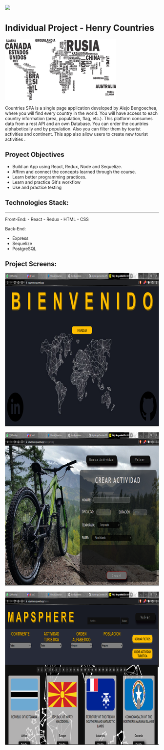 <p align='left'>
    <img src='https://static.wixstatic.com/media/85087f_0d84cbeaeb824fca8f7ff18d7c9eaafd~mv2.png/v1/fill/w_160,h_30,al_c,q_85,usm_0.66_1.00_0.01/Logo_completo_Color_1PNG.webp' </img>
</p>

# Individual Project - Henry Countries

<p align="left">
  <img height="200" src="./countries.png" />
</p>

Countries SPA is a single page application developed by Alejo Bengoechea, where you will find every country in the world. You will have access to each country information (area, population, flag, etc.). This platform consumes data from a rest API and an own Database. You can order the countries alphabetically and by population. Also you can filter them by tourist activities and continent. This app also allow users to create new tourist activities .

## Proyect Objectives

-  Build an App using React, Redux, Node and Sequelize.
-  Affirm and connect the concepts learned through the course.
-  Learn better programming practices.
-  Learn and practice Git's workflow
-  Use and practice testing

## Technologies Stack:

<hr>
Front-End:
- React
- Redux
- HTML
- CSS

Back-End:

-  Express
-  Sequelize
-  PostgreSQL

## Project Screens:

<img height="500" src="./ca.png" />
<br>
<br>
<img height="500" src="./cd.png" />
<br>
<br>
<img height="500" src="./cs.png" />
